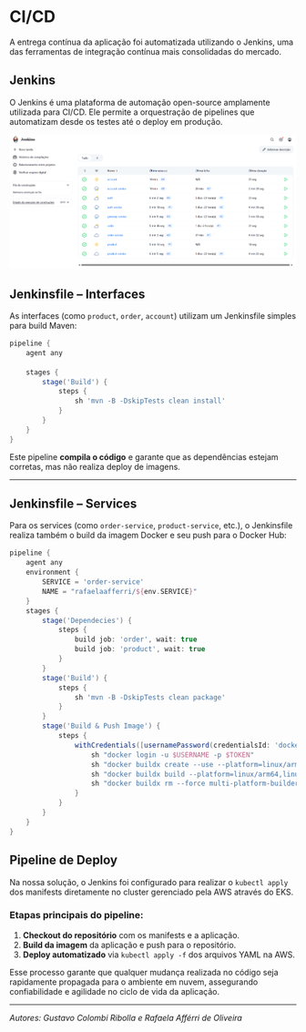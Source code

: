 # CI/CD

A entrega contínua da aplicação foi automatizada utilizando o Jenkins, uma das ferramentas de integração contínua mais consolidadas do mercado.

## Jenkins

O Jenkins é uma plataforma de automação open-source amplamente utilizada para CI/CD. Ele permite a orquestração de pipelines que automatizam desde os testes até o deploy em produção.

![Jenkins](images/jenkins1.png)

## Jenkinsfile – Interfaces

As interfaces (como `product`, `order`, `account`) utilizam um Jenkinsfile simples para build Maven:

```groovy
pipeline {
    agent any

    stages {
        stage('Build') {
            steps {
                sh 'mvn -B -DskipTests clean install'
            }
        }
    }
}
```

Este pipeline **compila o código** e garante que as dependências estejam corretas, mas não realiza deploy de imagens.

---

## Jenkinsfile – Services

Para os services (como `order-service`, `product-service`, etc.), o Jenkinsfile realiza também o build da imagem Docker e seu push para o Docker Hub:

```groovy
pipeline {
    agent any
    environment {
        SERVICE = 'order-service'
        NAME = "rafaelaafferri/${env.SERVICE}"
    }
    stages {
        stage('Dependecies') {
            steps {
                build job: 'order', wait: true
                build job: 'product', wait: true
            }
        }
        stage('Build') { 
            steps {
                sh 'mvn -B -DskipTests clean package'
            }
        }      
        stage('Build & Push Image') {
            steps {
                withCredentials([usernamePassword(credentialsId: 'dockerhub-credential', usernameVariable: 'USERNAME', passwordVariable: 'TOKEN')]) {
                    sh "docker login -u $USERNAME -p $TOKEN"
                    sh "docker buildx create --use --platform=linux/arm64,linux/amd64 --node multi-platform-builder-${env.SERVICE} --name multi-platform-builder-${env.SERVICE}"
                    sh "docker buildx build --platform=linux/arm64,linux/amd64 --push --tag ${env.NAME}:latest --tag ${env.NAME}:${env.BUILD_ID} -f Dockerfile ."
                    sh "docker buildx rm --force multi-platform-builder-${env.SERVICE}"
                }
            }
        }
    }
}
```

## Pipeline de Deploy

Na nossa solução, o Jenkins foi configurado para realizar o `kubectl apply` dos manifests diretamente no cluster gerenciado pela AWS através do EKS.

### Etapas principais do pipeline:

1. **Checkout do repositório** com os manifests e a aplicação.
2. **Build da imagem** da aplicação e push para o repositório.
3. **Deploy automatizado** via `kubectl apply -f` dos arquivos YAML na AWS.

Esse processo garante que qualquer mudança realizada no código seja rapidamente propagada para o ambiente em nuvem, assegurando confiabilidade e agilidade no ciclo de vida da aplicação.

---

*Autores: Gustavo Colombi Ribolla e Rafaela Afférri de Oliveira*